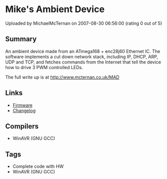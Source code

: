 # Mike's Ambient Device

Uploaded by MichaelMcTernan on 2007-08-30 06:56:00 (rating 0 out of 5)

## Summary

An ambient device made from an ATmega168 + enc28j60 Ethernet IC. The software implements a cut down network stack, including IP, DHCP, ARP, UDP and TCP, and fetches commands from the Internet that tell the device how to drive 3 PWM controlled LEDs.


The full write up is at <http://www.mcternan.co.uk/MAD>

## Links

- [Firmware](http://www.mcternan.co.uk/MAD/software/firmware-src.tar.gz)
- [Changelog](http://www.mcternan.co.uk/MAD/CHANGES)

## Compilers

- WinAVR (GNU GCC)

## Tags

- Complete code with HW
- WinAVR (GNU GCC)
